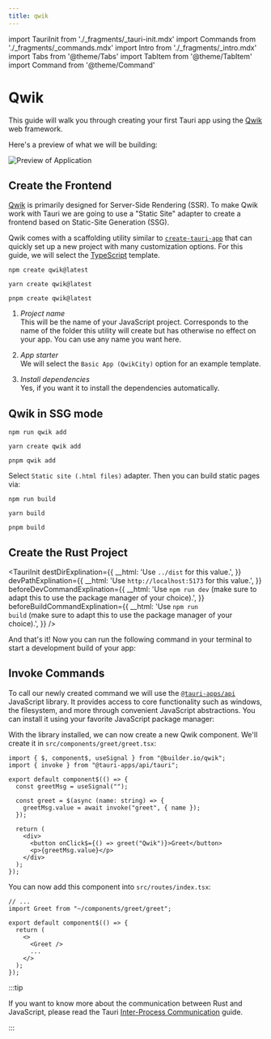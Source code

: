 ```yaml
---
title: qwik
---
```


import TauriInit from './\_fragments/\_tauri-init.mdx'
import Commands from './\_fragments/\_commands.mdx'
import Intro from './\_fragments/\_intro.mdx'
import Tabs from '@theme/Tabs'
import TabItem from '@theme/TabItem'
import Command from '@theme/Command'

# Qwik

This guide will walk you through creating your first Tauri app using the [Qwik] web framework.

<Intro />

Here's a preview of what we will be building:

![Preview of Application](/img/guides/getting-started/setup/qwik/result.png)

## Create the Frontend

[Qwik] is primarily designed for Server-Side Rendering (SSR). To make Qwik work with Tauri we are going to use a "Static Site" adapter to create a frontend based on Static-Site Generation (SSG).

Qwik comes with a scaffolding utility similar to [`create-tauri-app`] that can quickly set up a new project with many customization options. For this guide, we will select the [TypeScript] template.

<Tabs groupId="package-manager">
  <TabItem value="npm">

```shell
npm create qwik@latest
```

  </TabItem>
  <TabItem value="Yarn">

```shell
yarn create qwik@latest
```

  </TabItem>
  <TabItem value="pnpm">

```shell
pnpm create qwik@latest
```

  </TabItem>
</Tabs>

1. _Project name_  
   This will be the name of your JavaScript project. Corresponds to the name of the folder this utility will create but has otherwise no effect on your app. You can use any name you want here.

2. _App starter_  
   We will select the `Basic App (QwikCity)` option for an example template.

3. _Install dependencies_  
   Yes, if you want it to install the dependencies automatically.

## Qwik in SSG mode

<Tabs groupId="package-manager">
  <TabItem value="npm">

```shell
npm run qwik add
```

  </TabItem>
  <TabItem value="Yarn">

```shell
yarn create qwik add
```

  </TabItem>
  <TabItem value="pnpm">

```shell
pnpm qwik add
```

  </TabItem>
</Tabs>

Select `Static site (.html files)` adapter. Then you can build static pages via:

<Tabs groupId="package-manager">
  <TabItem value="npm">

```shell
npm run build
```

  </TabItem>
  <TabItem value="Yarn">

```shell
yarn build
```

  </TabItem>
  <TabItem value="pnpm">

```shell
pnpm build
```

  </TabItem>
</Tabs>

## Create the Rust Project

<TauriInit
destDirExplination={{
    __html: 'Use <code>../dist</code> for this value.',
  }}
devPathExplination={{
    __html: 'Use <code>http://localhost:5173</code> for this value.',
  }}
beforeDevCommandExplination={{
    __html:
      'Use <code>npm run dev</code> (make sure to adapt this to use the package manager of your choice).',
  }}
beforeBuildCommandExplination={{
    __html:
      'Use <code>npm run build</code> (make sure to adapt this to use the package manager of your choice).',
  }}
/>

And that's it! Now you can run the following command in your terminal to start a development build of your app:

<Command name="dev" />

## Invoke Commands

<Commands />

To call our newly created command we will use the [`@tauri-apps/api`] JavaScript library. It provides access to core functionality such as windows, the filesystem, and more through convenient JavaScript abstractions. You can install it using your favorite JavaScript package manager:

<InstallTauriApi />

With the library installed, we can now create a new Qwik component. We'll create it in `src/components/greet/greet.tsx`:

```tsx title=src/components/greet/greet.tsx
import { $, component$, useSignal } from "@builder.io/qwik";
import { invoke } from "@tauri-apps/api/tauri";

export default component$(() => {
  const greetMsg = useSignal("");

  const greet = $(async (name: string) => {
    greetMsg.value = await invoke("greet", { name });
  });

  return (
    <div>
      <button onClick$={() => greet("Qwik")}>Greet</button>
      <p>{greetMsg.value}</p>
    </div>
  );
});
```

You can now add this component into `src/routes/index.tsx`:

```tsx title=src/routes/index.tsx
// ...
import Greet from "~/components/greet/greet";

export default component$(() => {
  return (
    <>
      <Greet />
      ...
    </>
  );
});
```

:::tip

If you want to know more about the communication between Rust and JavaScript, please read the Tauri [Inter-Process Communication][inter-process-communication] guide.

:::

[cargo]: https://doc.rust-lang.org/cargo/
[inter-process-communication]: ../../../references/architecture/inter-process-communication/readme.md
[prerequisites]: ../prerequisites.md
[qwik]: https://qwik.builder.io
[typescript]: https://www.typescriptlang.org
[`@tauri-apps/api`]: ../../../api/js/
[`create-tauri-app`]: https://github.com/tauri-apps/create-tauri-app
[`withglobaltauri`]: ../../../api/config.md#buildconfig.withglobaltauri
